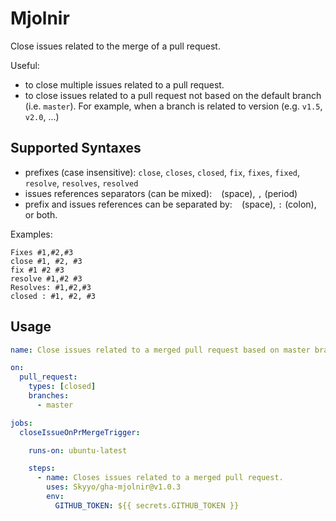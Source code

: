 # Mjolnir

Close issues related to the merge of a pull request.

Useful:

- to close multiple issues related to a pull request.
- to close issues related to a pull request not based on the default branch (i.e. `master`).
For example, when a branch is related to version (e.g. `v1.5`, `v2.0`, ...)

## Supported Syntaxes

- prefixes (case insensitive): `close`, `closes`, `closed`, `fix`, `fixes`, `fixed`, `resolve`, `resolves`, `resolved`
- issues references separators (can be mixed): ` ` (space), `,` (period)
- prefix and issues references can be separated by: ` ` (space), `:` (colon), or both.

Examples:

```
Fixes #1,#2,#3
close #1, #2, #3
fix #1 #2 #3
resolve #1,#2 #3
Resolves: #1,#2,#3
closed : #1, #2, #3
```

## Usage

```yaml
name: Close issues related to a merged pull request based on master branch.

on:
  pull_request:
    types: [closed]
    branches:
      - master

jobs:
  closeIssueOnPrMergeTrigger:

    runs-on: ubuntu-latest

    steps:
      - name: Closes issues related to a merged pull request.
        uses: Skyyo/gha-mjolnir@v1.0.3
        env:
          GITHUB_TOKEN: ${{ secrets.GITHUB_TOKEN }}
```
